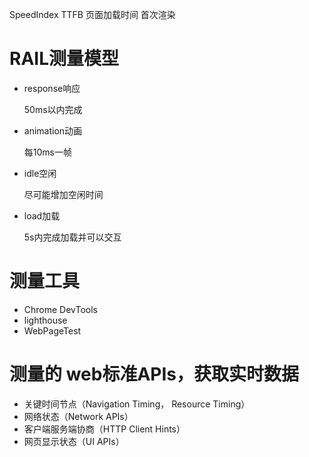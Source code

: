 SpeedIndex
TTFB
页面加载时间
首次渲染

# RAIL测量模型
- response响应

    50ms以内完成

- animation动画

    每10ms一帧

- idle空闲

    尽可能增加空闲时间

- load加载

    5s内完成加载并可以交互

# 测量工具
- Chrome DevTools
- lighthouse
- WebPageTest

# 测量的 web标准APIs，获取实时数据
- 关键时间节点（Navigation Timing， Resource Timing）
- 网络状态（Network APIs）
- 客户端服务端协商（HTTP Client Hints）
- 网页显示状态（UI APIs）